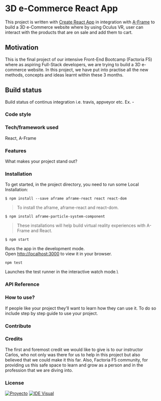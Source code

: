 # 3D e-Commerce React App

This project is written with [Create React App](https://github.com/facebook/create-react-app) in integration with [A-Frame](https://aframe.io/) to build a 3D e-Commerce website where by using Oculus VR, user can interact with the products that are on sale and add them to cart. 

## Motivation 

This is the final project of our intensive Front-End Bootcamp (Factoria F5) where as aspiring Full-Stack developers, we are trying to build a 3D e-commerce website. In this project, we have put into practise all the new methods, concepts and ideas learnt within these 3 months. 

## Build status
Build status of continus integration i.e. travis, appveyor etc. Ex. -

### Code style


### Tech/framework used
React, A-Frame

### Features
What makes your project stand out?

### Installation

To get started, in the project directory, you need to run some Local Installation:

`$ npm install --save aframe aframe-react react react-dom`
> To install the aframe, aframe-react and react-dom.

`$ npm install aframe-particle-system-component`
> These installations will help build virtual reality experiences with A-Frame and React.

`$ npm start`

Runs the app in the development mode.\
Open [http://localhost:3000](http://localhost:3000) to view it in your browser.

`npm test`

Launches the test runner in the interactive watch mode.\

### API Reference


### How to use?
If people like your project they’ll want to learn how they can use it. To do so include step by step guide to use your project.

### Contribute


### Credits
The first and foremost credit we would like to give is to our instructor Carlos, who not only was there for us to help in this project but also believed that we could make it this far. Also, Factoria F5 community, for providing us this safe space to learn and grow as a person and in the profession that we are diving into.

### License

[![Proyecto](https://img.shields.io/badge/Proyecto-yellow)](https://github.com)
[![IDE Visual](https://img.shields.io/badge/IDE-red)](https://github.com)

